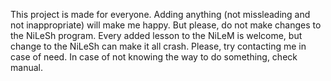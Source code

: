 This project is made for everyone. Adding anything (not missleading and not inappropriate) will make me happy.
But please, do not make changes to the NiLeSh program. Every added lesson to the NiLeM is welcome, but change to the NiLeSh can make it all crash.
Please, try contacting me in case of need.
In case of not knowing the way to do something, check manual.
